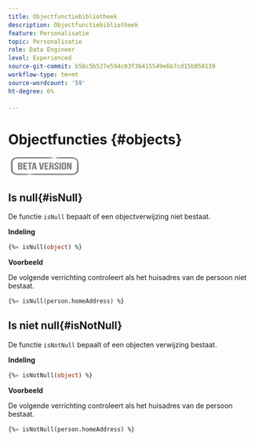 ```yaml
---
title: Objectfunctiebibliotheek
description: Objectfunctiebibliotheek
feature: Personalisatie
topic: Personalisatie
role: Data Engineer
level: Experienced
source-git-commit: b58c5b527e594c03f3b415549e6b7cd15b050139
workflow-type: tm+mt
source-wordcount: '59'
ht-degree: 6%

---
```


# Objectfuncties {#objects}

![](../../assets/do-not-localize/badge.png)

## Is null{#isNull}

De functie `isNull` bepaalt of een objectverwijzing niet bestaat.

**Indeling**

```sql
{%= isNull(object) %}
```

**Voorbeeld**

De volgende verrichting controleert als het huisadres van de persoon niet bestaat.

```sql
{%= isNull(person.homeAddress) %}
```

## Is niet null{#isNotNull}

De functie `isNotNull` bepaalt of een objecten verwijzing bestaat.

**Indeling**

```sql
{%= isNotNull(object) %}
```

**Voorbeeld**

De volgende verrichting controleert als het huisadres van de persoon bestaat.

```sql
{%= isNotNull(person.homeAddress) %}
```
